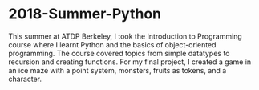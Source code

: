 # 2018-Summer-Python
This summer at ATDP Berkeley, I took the Introduction to Programming course where I learnt Python and the  basics of object-oriented programming. The course covered topics from simple datatypes to recursion and creating functions. For my final project, I created a game in an ice maze with a point system, monsters, fruits as tokens, and a character.
